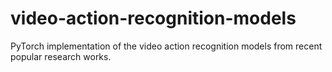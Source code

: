 # video-action-recognition-models
PyTorch implementation of the video action recognition models from recent popular research works.
